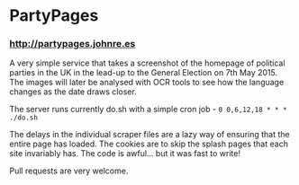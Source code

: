 # PartyPages
### http://partypages.johnre.es

A very simple service that takes a screenshot of the homepage of political parties in the UK in the lead-up to the General Election on 7th May 2015. The images will later be analysed with OCR tools to see how the language changes as the date draws closer.

The server runs currently do.sh with a simple cron job - `0 0,6,12,18 * * * ./do.sh`

The delays in the individual scraper files are a lazy way of ensuring that the entire page has loaded. The cookies are to skip the splash pages that each site invariably has. The code is awful... but it was fast to write!

Pull requests are very welcome.
